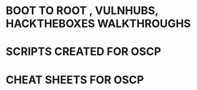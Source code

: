 # BOOT TO ROOT , VULNHUBS, HACKTHEBOXES WALKTHROUGHS
# SCRIPTS CREATED FOR OSCP
# CHEAT SHEETS FOR OSCP

